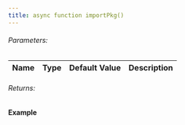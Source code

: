 ```yaml
---
title: async function importPkg()
---
```


###### Parameters:

| Name | Type | Default Value | Description |
| ---- | ---- | ------------- | ----------- |

###### Returns:


#### Example
